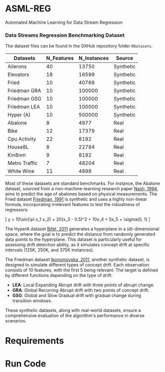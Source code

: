 # ASML-REG

Automated Machine Learning for Data Stream Regression

### Data Streams Regression Benchmarking Dataset 

The dataset files can be found in the GitHub repository folder `RDatasets`.

| **Datasets**     | **N_Features** | **N_Instances** | **Source**  |
|------------------|----------------|-----------------|-------------|
| Ailerons         | 40             | 13750           | Synthetic   |
| Elevators        | 18             | 16599           | Synthetic   |
| Fried            | 10             | 40768           | Synthetic   |
| Friedman GRA     | 10             | 100000          | Synthetic   |
| Friedman GSG     | 10             | 100000          | Synthetic   |
| Friedman LEA     | 10             | 100000          | Synthetic   |
| Hyper (A)        | 10             | 500000          | Synthetic   |
| Abalone          | 8              | 4977            | Real        |
| Bike             | 12             | 17379           | Real        |
| Cpu Activity     | 22             | 8192            | Real        |
| House8L          | 8              | 22784           | Real        |
| Kin8nm           | 9              | 8192            | Real        |
| Metro Traffic    | 7              | 48204           | Real        |
| White Wine       | 11             | 4898            | Real        |

Most of these datasets are standard benchmarks. For instance, the Abalone dataset, sourced from a non-machine-learning research paper [Nash, 1994](https://www.researchgate.net/profile/Warwick-Nash/publication/287546509_7he_Population_Biology_of_Abalone_Haliotis_species_in_Tasmania_I_Blacklip_Abalone_H_rubra_from_the_North_Coast_and_Islands_of_Bass_Strait/links/5d949460458515202b7bf592/7he-Population-Biology-of-Abalone-Haliotis-species-in-Tasmania-I-Blacklip-Abalone-H-rubra-from-the-North-Coast-and-Islands-of-Bass-Strait.pdf), aims to predict the age of abalones based on physical measurements. The Fried dataset [Friedman, 1991](https://doi.org/10.1214/aos/1176347963) is synthetic and uses a highly non-linear formula, incorporating irrelevant features to test the robustness of regressors:

\[ y = 10\sin(\pi x_1 x_2) + 20(x_3 - 0.5)^2 + 10x_4 + 5x_5 + \sigma(0, 1) \]

The HyperA dataset [Bifet, 2011](https://proceedings.mlr.press/v11/bifet10a.html) generates a hyperplane in a \(d\)-dimensional space, where the goal is to predict the distance from randomly generated data points to the hyperplane. This dataset is particularly useful for assessing drift detection ability, as it simulates concept drift at specific intervals (125K, 250K, and 375K instances).

The Friedman dataset [Ikonomovska, 2011](https://doi.org/10.1007/s10618-010-0201-y), another synthetic dataset, is designed to simulate different types of concept drift. Each observation consists of 10 features, with the first 5 being relevant. The target is defined by different functions depending on the type of drift:

- **LEA**: Local Expanding Abrupt drift with three points of abrupt change.
- **GRA**: Global Recurring Abrupt drift with two points of concept drift.
- **GSG**: Global and Slow Gradual drift with gradual change during transition windows.

These synthetic datasets, along with real-world datasets, ensure a comprehensive evaluation of the algorithm's performance in diverse scenarios.

# Requirements

# Run Code